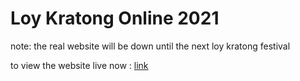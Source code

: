 # Loy Kratong Online 2021

note: the real website will be down until the next loy kratong festival

to view the website live now : [link](https://loy-kratong.vercel.app)
